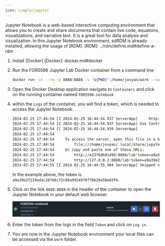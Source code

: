 ```yaml
---
icon: simple/jupyter
---
```


Jupyter Notebook is a web-based interactive computing environment that allows you to create and share documents that contain live code, equations, visualizations, and narrative text. It is a great tool for data analysis and visualization. In this Jupyter Notebook environment, sdRDM is already installed, allowing the usage of [RDM].
  [RDM]: ../rdm/define.md#define-a-rdm

1. Install [Docker]
  [Docker]: docker.md#docker


2. Run the FOR5596 Jupyter Lab Docker container from a command line

    ```bash
    docker run -it --rm -p 8888:8888 -v "${PWD}":/home/jovyan/work --name FOR5596-notebook for5596-notebook
    ```

3. Open the Docker Desktop application navigate to `Containers` and click on the running container named `FOR5596-notebook`

4. within the `Logs` of the container, you will find a token, which is needed to access the Jupyter Notebook. 

    ```bash
    2024-02-25 17:44:54 [I 2024-02-25 16:44:54.937 ServerApp]     http://127.0.0.1:8888/lab token=a9a39e2f219edac28f66cf2c88a9954978f78626e58e03f6
    2024-02-25 17:44:54 [I 2024-02-25 16:44:54.937 ServerApp] Use Control-C to stop this server and shut down all kernels (twice to skip confirmation).
    2024-02-25 17:44:54 [C 2024-02-25 16:44:54.939 ServerApp] 
    2024-02-25 17:44:54     
    2024-02-25 17:44:54     To access the server, open this file in a browser:
    2024-02-25 17:44:54         file:///home/jovyan/.local/share/jupyter/runtime/jpserver-7-open.html
    2024-02-25 17:44:54     Or copy and paste one of these URLs:
    2024-02-25 17:44:54         http://e2376db8149d:8888/lab?token=a9a39e2f219edac28f66cf2c88a9954978f78626e58e03f6
    2024-02-25 17:44:54         http://127.0.0.1:8888/lab?token=a9a39e2f219edac28f66cf2c88a9954978f78626e58e03f6
    2024-02-25 17:44:55 [I 2024-02-25 16:44:55.984 ServerApp] Skipped non-installed server(s): bash-language-server, dockerfile-language-server-nodejs, javascript-typescript-langserver, jedi-language-server, julia-language-server, pyright, python-language-server, python-lsp-server, r-languageserver, sql-language-server, texlab, typescript-language-server, unified-language-server, vscode-css-languageserver-bin, vscode-html-languageserver-bin, vscode-json-languageserver-bin, yaml-language-server
    ```

    In the example above, the token is `a9a39e2f219edac28f66cf2c88a9954978f78626e58e03f6`.

5. Click on the link `8888:8888` in the header of the container to open the Jupyter Notebook in your default web browser.

    ![FOR5596-Notebook container](../images/docker_for_container.png "FOR5596-Notebook container")

6. Enter the token from the logs in the field `Token` and click on `Log in`.

7. You are now in the Jupyter Notebook environment your local files can be accessed via the `work` folder.